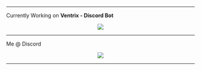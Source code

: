 <hr>
Currently Working on <b>Ventrix - Discord Bot</b>
</hr>
<p align="center">
<a href="https://top.gg/bot/1076807166696103976">
  <img src="https://top.gg/api/widget/1076807166696103976.svg">
</a>
</p>
<hr>
Me @ Discord
<p align="center">
  <img src="https://lanyard.cnrad.dev/api/921675266898657291">
</p>
<hr>
